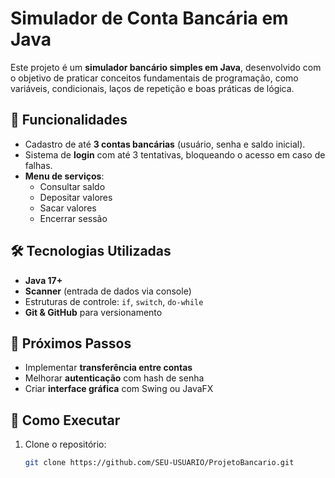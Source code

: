 # Simulador de Conta Bancária em Java

Este projeto é um **simulador bancário simples em Java**, desenvolvido com o objetivo de praticar conceitos fundamentais de programação, como variáveis, condicionais, laços de repetição e boas práticas de lógica.

## 🚀 Funcionalidades
- Cadastro de até **3 contas bancárias** (usuário, senha e saldo inicial).
- Sistema de **login** com até 3 tentativas, bloqueando o acesso em caso de falhas.
- **Menu de serviços**:
  - Consultar saldo
  - Depositar valores
  - Sacar valores
  - Encerrar sessão

## 🛠️ Tecnologias Utilizadas
- **Java 17+**
- **Scanner** (entrada de dados via console)
- Estruturas de controle: `if`, `switch`, `do-while`
- **Git & GitHub** para versionamento

## 📌 Próximos Passos
- Implementar **transferência entre contas**
- Melhorar **autenticação** com hash de senha
- Criar **interface gráfica** com Swing ou JavaFX

## 📂 Como Executar
1. Clone o repositório:
   ```bash
   git clone https://github.com/SEU-USUARIO/ProjetoBancario.git
